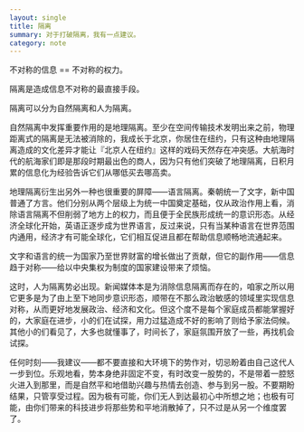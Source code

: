 ```yaml
---
layout: single
title: 隔离
summary: 对于打破隔离，我有一点建议。
category: note
---
```


不对称的信息 == 不对称的权力。

隔离是造成信息不对称的最直接手段。

隔离可以分为自然隔离和人为隔离。

自然隔离中发挥重要作用的是地理隔离。至少在空间传输技术发明出来之前，物理距离式的隔离是无法被消除的，我成长于北京，你居住在纽约，只有这种由地理隔离造成的文化差异才能让『北京人在纽约』这样的戏码天然存在冲突感。大航海时代的航海家们即是那段时期最出色的商人，因为只有他们突破了地理隔离，日积月累的信息化为经验告诉它们从哪低买去哪高卖。

地理隔离衍生出另外一种也很重要的屏障——语言隔离。秦朝统一了文字，新中国普通了方言。他们分别从两个层级上为统一中国奠定基础，仅从政治作用上看，消除语言隔离不但削弱了地方上的权力，而且便于全民族形成统一的意识形态。从经济全球化开始，英语正逐步成为世界语言，反过来说，只有当某种语言在世界范围内通用，经济才有可能全球化，它们相互促进且都在帮助信息顺畅地流通起来。

文字和语言的统一为国家乃至世界财富的增长做出了贡献，但它的副作用——信息趋于对称——给以中央集权为制度的国家建设带来了烦恼。

这时，人为隔离势必出现。新闻媒体本是为消除信息隔离而存在的，咱家之所以用它更多是为了由上至下地同步意识形态，顺带在不那么政治敏感的领域里实现信息对称，从而更好地发展政治、经济和文化。但这个度不是每个家庭成员都能掌握好的，大家庭在进步，小的们在试探，用力过猛造成不好的影响了则给予家法伺候。其他小的们看见了，大多也就懂事了，时间长了，家庭氛围开放了一些，再找机会试探。

任何时刻——我建议——都不要直接和大环境下的势作对，切忌盼着由自己这代人一步到位。乐观地看，势本身绝非固定不变，有时改变一股势的，不是带着一腔怒火进入到那里，而是自然平和地借助兴趣与热情去创造、参与到另一股。不要期盼结果，只管享受过程。因为极有可能，你们无人到达最初心中所想之地；也极有可能，由你们带来的科技进步将那些势和平地消散掉了，只不过是从另一个维度罢了。
